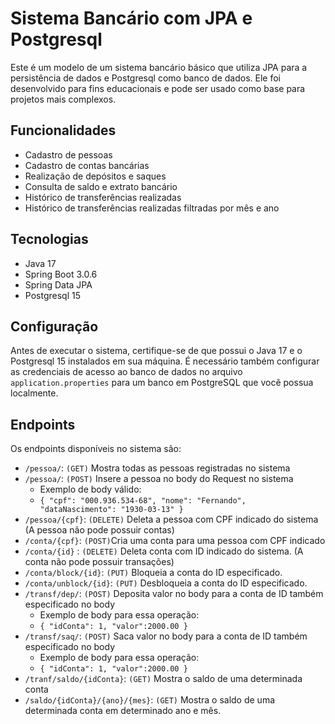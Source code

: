 # Sistema Bancário com JPA e Postgresql

Este é um modelo de um sistema bancário básico que utiliza JPA para a persistência de dados e Postgresql como banco de dados. Ele foi desenvolvido para fins educacionais e pode ser usado como base para projetos mais complexos.

## Funcionalidades

- Cadastro de pessoas
- Cadastro de contas bancárias
- Realização de depósitos e saques
- Consulta de saldo e extrato bancário
- Histórico de transferências realizadas
- Histórico de transferências realizadas filtradas por mês e ano

## Tecnologias

- Java 17
- Spring Boot 3.0.6
- Spring Data JPA
- Postgresql 15

## Configuração

Antes de executar o sistema, certifique-se de que possui o Java 17 e o Postgresql 15 instalados em sua máquina. É necessário também configurar as credenciais de acesso ao banco de dados no arquivo `application.properties` para um banco em PostgreSQL que você possua localmente.

## Endpoints

Os endpoints disponíveis no sistema são:

- `/pessoa/`: `(GET)` Mostra todas as pessoas registradas no sistema
- `/pessoa/`: `(POST)` Insere a pessoa no body do Request no sistema
    - Exemplo de body válido:
    - ```{ "cpf": "000.936.534-68", "nome": "Fernando", "dataNascimento": "1930-03-13" }```
- `/pessoa/{cpf}`: `(DELETE)` Deleta a pessoa com CPF indicado do sistema (A pessoa não pode possuir contas)
- `/conta/{cpf}`: `(POST)`Cria uma conta para uma pessoa com CPF indicado
- `/conta/{id}` : `(DELETE)` Deleta conta com ID indicado do sistema. (A conta não pode possuir transações)
- `/conta/block/{id}`: `(PUT)` Bloqueia a conta do ID especificado.
- `/conta/unblock/{id}`: `(PUT)` Desbloqueia a conta do ID especificado.
- `/transf/dep/`: `(POST)` Deposita valor no body para a conta de ID também especificado no body
    - Exemplo de body para essa operação:
    - ```{ "idConta": 1, "valor":2000.00 }```
- `/transf/saq/`: `(POST)` Saca valor no body para a conta de ID também especificado no body
    - Exemplo de body para essa operação:
    - ```{ "idConta": 1, "valor":2000.00 }```
- `/tranf/saldo/{idConta}`: `(GET)` Mostra o saldo de uma determinada conta
- `/saldo/{idConta}/{ano}/{mes}`: `(GET)` Mostra o saldo de uma determinada conta em determinado ano e mês.
